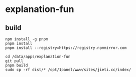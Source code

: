 # explanation-fun
## build

```shell
npm install -g pnpm
pnpm install
pnpm install --registry=https://registry.npmmirror.com

cd /data/apps/explanation-fun
git pull
pnpm build
sudo cp -rf dist/* /opt/1panel/www/sites/jieti.cc/index/
```